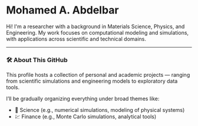 # Mohamed A. Abdelbar

Hi! I'm a researcher with a background in Materials Science, Physics, and Engineering. My work focuses on computational modeling and simulations, with applications across scientific and technical domains.

---

### 🛠️ About This GitHub

This profile hosts a collection of personal and academic projects — ranging from scientific simulations and engineering models to exploratory data tools.

I’ll be gradually organizing everything under broad themes like:
- 🧪 Science (e.g., numerical simulations, modeling of physical systems)
- 💹 Finance (e.g., Monte Carlo simulations, analytical tools)
